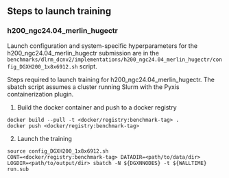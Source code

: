 ## Steps to launch training

### h200_ngc24.04_merlin_hugectr

Launch configuration and system-specific hyperparameters for the
h200_ngc24.04_merlin_hugectr submission are in the
`benchmarks/dlrm_dcnv2/implementations/h200_ngc24.04_merlin_hugectr/config_DGXH200_1x8x6912.sh` script.

Steps required to launch training for h200_ngc24.04_merlin_hugectr.  The sbatch
script assumes a cluster running Slurm with the Pyxis containerization plugin.

1. Build the docker container and push to a docker registry

```
docker build --pull -t <docker/registry:benchmark-tag> .
docker push <docker/registry:benchmark-tag>
```

2. Launch the training
```
source config_DGXH200_1x8x6912.sh
CONT=<docker/registry:benchmark-tag> DATADIR=<path/to/data/dir> LOGDIR=<path/to/output/dir> sbatch -N ${DGXNNODES} -t ${WALLTIME} run.sub
```
